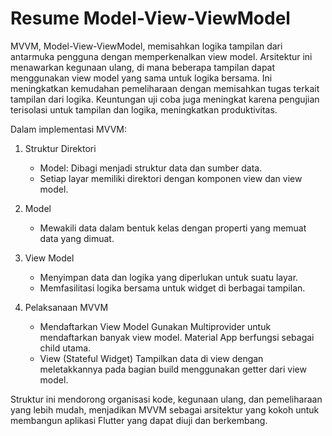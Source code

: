 <h1>Resume Model-View-ViewModel</h1>

MVVM, Model-View-ViewModel, memisahkan logika tampilan dari antarmuka pengguna dengan memperkenalkan view model. Arsitektur ini menawarkan kegunaan ulang, di mana beberapa tampilan dapat menggunakan view model yang sama untuk logika bersama. Ini meningkatkan kemudahan pemeliharaan dengan memisahkan tugas terkait tampilan dari logika. Keuntungan uji coba juga meningkat karena pengujian terisolasi untuk tampilan dan logika, meningkatkan produktivitas.

Dalam implementasi MVVM:

1. Struktur Direktori
   - Model: Dibagi menjadi struktur data dan sumber data.
   - Setiap layar memiliki direktori dengan komponen view dan view model.

2. Model
   - Mewakili data dalam bentuk kelas dengan properti yang memuat data yang dimuat.

3. View Model
   - Menyimpan data dan logika yang diperlukan untuk suatu layar.
   - Memfasilitasi logika bersama untuk widget di berbagai tampilan.

4. Pelaksanaan MVVM
   - Mendaftarkan View Model
Gunakan Multiprovider untuk mendaftarkan banyak view model. Material App berfungsi sebagai child utama.
   - View (Stateful Widget)
 Tampilkan data di view dengan meletakkannya pada bagian build menggunakan getter dari view model.

Struktur ini mendorong organisasi kode, kegunaan ulang, dan pemeliharaan yang lebih mudah, menjadikan MVVM sebagai arsitektur yang kokoh untuk membangun aplikasi Flutter yang dapat diuji dan berkembang.
